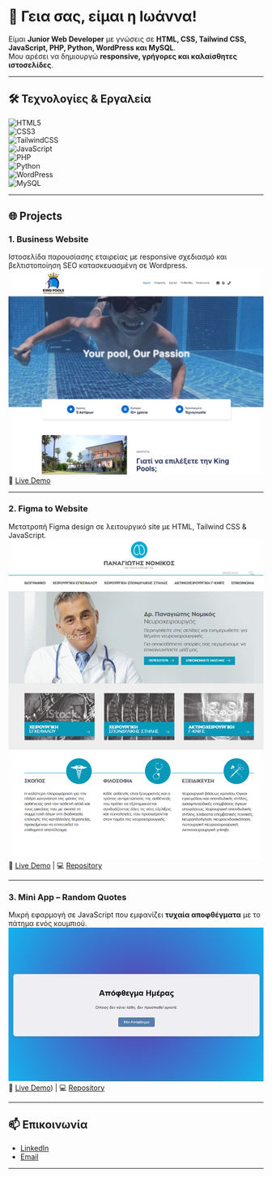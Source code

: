 # 👋 Γεια σας, είμαι η Ιωάννα!

Είμαι **Junior Web Developer** με γνώσεις σε **HTML, CSS, Tailwind CSS, JavaScript, PHP, Python, WordPress και MySQL**.  
Μου αρέσει να δημιουργώ **responsive, γρήγορες και καλαίσθητες ιστοσελίδες**.

---

## 🛠️ Τεχνολογίες & Εργαλεία

![HTML5](https://img.shields.io/badge/HTML5-E34F26?style=for-the-badge&logo=html5&logoColor=white)  
![CSS3](https://img.shields.io/badge/CSS3-1572B6?style=for-the-badge&logo=css3&logoColor=white)  
![TailwindCSS](https://img.shields.io/badge/Tailwind_CSS-38B2AC?style=for-the-badge&logo=tailwind-css&logoColor=white)  
![JavaScript](https://img.shields.io/badge/JavaScript-F7DF1E?style=for-the-badge&logo=javascript&logoColor=black)  
![PHP](https://img.shields.io/badge/PHP-777BB4?style=for-the-badge&logo=php&logoColor=white)  
![Python](https://img.shields.io/badge/Python-3776AB?style=for-the-badge&logo=python&logoColor=white)  
![WordPress](https://img.shields.io/badge/WordPress-21759B?style=for-the-badge&logo=wordpress&logoColor=white)  
![MySQL](https://img.shields.io/badge/MySQL-005C84?style=for-the-badge&logo=mysql&logoColor=white)  

---

## 🌐 Projects

### 1. **Business Website**
Ιστοσελίδα παρουσίασης εταιρείας με responsive σχεδιασμό και βελτιστοποίηση SEO κατασκευασμένη σε Wordpress.
![Business Website Screenshot](./assets/scr-kp.jpg) 
🔗 [Live Demo](https://www.kingpools.gr)

---

### 2. **Figma to Website**
Μετατροπή Figma design σε λειτουργικό site με HTML, Tailwind CSS & JavaScript.  
![Figma Website Screenshot](./assets/figma-preview.jpg)  
🔗 [Live Demo](https://jeanne9999.github.io/figma-site/) | 💻 [Repository](https://github.com/Jeanne9999/figma-site)

---

### 3. **Mini App – Random Quotes**
Μικρή εφαρμογή σε JavaScript που εμφανίζει **τυχαία αποφθέγματα** με το πάτημα ενός κουμπιού.  
![Random Quotes App Screenshot](./assets/scr-quotes.jpg)  
🔗 [Live Demo](https://jeanne9999.github.io/quote-generator/)) | 💻 [Repository](https://github.com/Jeanne9999/quote-generator)

---

## 📫 Επικοινωνία

- [LinkedIn](https://linkedin.com/in/ioanna-kotronaki-97403b255)  
- [Email](mailto:i.kotronaki@gmail.com)

---
